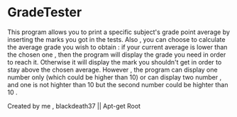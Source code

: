 # GradeTester
This program allows you to print a specific subject's grade point average by inserting the marks you got in the tests. Also , you can choose to calculate the average grade you wish to obtain : if your current average is lower than the chosen one , then the program will display the grade you need in order to reach it. Otherwise it will display the mark you shouldn't get in order to stay above the chosen average. However , the program can display one number only  (which could be higher than 10) or can display two number , and one is not highter than 10 but the second number could be highter than 10 .

Created by me , blackdeath37 || Apt-get Root
